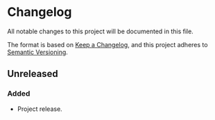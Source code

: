 # Changelog
All notable changes to this project will be documented in this file.

The format is based on [Keep a Changelog], and this project adheres to
[Semantic Versioning].

## Unreleased

### Added
- Project release.


[keep a changelog]: https://keepachangelog.com/en/1.1.0/
[semantic versioning]: https://semver.org/spec/v2.0.0.html
